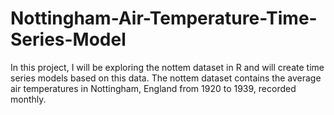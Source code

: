# Nottingham-Air-Temperature-Time-Series-Model
In this project, I will be exploring the nottem dataset in R and will create time series models based on this data. The nottem dataset contains the average air temperatures in Nottingham, England from 1920 to 1939, recorded monthly.
